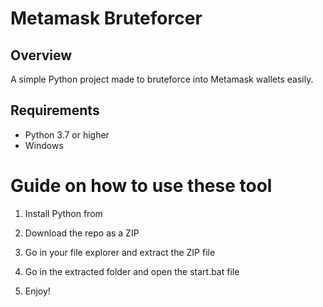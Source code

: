# Metamask Bruteforcer

## Overview

A simple Python project made to bruteforce into Metamask wallets easily.

## Requirements

- Python 3.7 or higher
- Windows

# Guide on how to use these tool

1. Install Python from

2. Download the repo as a ZIP

3. Go in your file explorer and extract the ZIP file

4. Go in the extracted folder and open the start.bat file

5. Enjoy!